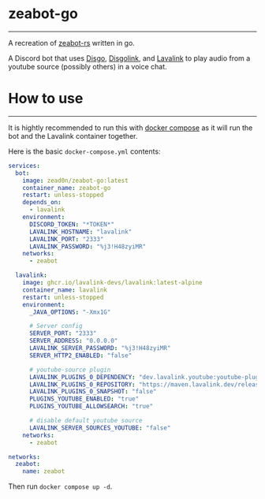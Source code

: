 # zeabot-go
---
A recreation of [zeabot-rs](https://github.com/Zead0n/zeabot-rs) written in go.

A Discord bot that uses [Disgo](https://github.com/DisgoOrg/disgo), [Disgolink](https://github.com/disgoorg/disgolink), and [Lavalink](https://github.com/lavalink-devs/Lavalink) to play audio from a youtube source (possibly others) in a voice chat.

# How to use
---
It is hightly recommended to run this with [docker compose](https://docs.docker.com/compose/) as it will run the bot and the Lavalink container together.

Here is the basic `docker-compose.yml` contents:
```yaml
services:
  bot:
    image: zead0n/zeabot-go:latest
    container_name: zeabot-go
    restart: unless-stopped
    depends_on:
      - lavalink
    environment:
      DISCORD_TOKEN: "*TOKEN*"
      LAVALINK_HOSTNAME: "lavalink"
      LAVALINK_PORT: "2333"
      LAVALINK_PASSWORD: "%j3!H48zyiMR"
    networks:
      - zeabot

  lavalink:
    image: ghcr.io/lavalink-devs/lavalink:latest-alpine 
    container_name: lavalink
    restart: unless-stopped
    environment:
      _JAVA_OPTIONS: "-Xmx1G"

      # Server config
      SERVER_PORT: "2333"
      SERVER_ADDRESS: "0.0.0.0"
      LAVALINK_SERVER_PASSWORD: "%j3!H48zyiMR"
      SERVER_HTTP2_ENABLED: "false"

      # youtube-source plugin
      LAVALINK_PLUGINS_0_DEPENDENCY: "dev.lavalink.youtube:youtube-plugin:1.11.5"
      LAVALINK_PLUGINS_0_REPOSITORY: "https://maven.lavalink.dev/releases"
      LAVALINK_PLUGINS_0_SNAPSHOT: "false"
      PLUGINS_YOUTUBE_ENABLED: "true"
      PLUGINS_YOUTUBE_ALLOWSEARCH: "true"

      # disable default youtube source
      LAVALINK_SERVER_SOURCES_YOUTUBE: "false"
    networks:
      - zeabot

networks:
  zeabot:
    name: zeabot
```
Then run `docker compose up -d`.
